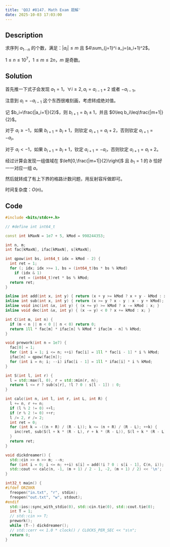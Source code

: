 ```yaml
---
title: 'QOJ #8147. Math Exam 题解'
date: 2025-10-03 17:03:00
---
```


## Description

求序列 $a_{1\cdots n}$ 的个数，满足：$|a_i|\le m$ 且 $4\sum_{j=1}^i a_j=(a_i+1)^2$。

$1\le n\le 10^7$，$1\le m\le 2n$，$m$ 是奇数。

## Solution

首先推一下式子会发现 $a_1=1$，$\forall i\geq 2,a_i=a_{i-1}+2$ 或者 $-a_{i-1}$。

注意到 $a_i=-a_{i-1}$ 这个东西很难刻画，考虑转成绝对值。

记 $b_i=\frac{|a_i+1|}{2}$，则 $b_{i+1}=b_i\pm 1$，并且 $0\leq b_i\leq\frac{|m+1|}{2}$。

对于 $a_i\geq -1$，如果 $b_{i+1}=b_i+1$，则钦定 $a_{i+1}=a_i+2$，否则钦定 $a_{i+1}=-a_i$。

对于 $a_i<-1$，如果 $b_{i+1}=b_i+1$，钦定 $a_{i+1}=-a_i$，否则钦定 $a_{i+1}=a_i+2$。

经过计算会发现一组值域在 $\left[0,\frac{|m+1|}{2}\right]$ 且 $b_1=1$ 的 $b$ 恰好一一对应一组 $a$。

然后就转成了有上下界的格路计数问题，用反射容斥做即可。

时间复杂度：$O(n)$。

## Code

```cpp
#include <bits/stdc++.h>

// #define int int64_t

const int kMaxN = 1e7 + 5, kMod = 998244353;

int n, m;
int fac[kMaxN], ifac[kMaxN], s[kMaxN];

int qpow(int bs, int64_t idx = kMod - 2) {
  int ret = 1;
  for (; idx; idx >>= 1, bs = (int64_t)bs * bs % kMod)
    if (idx & 1)
      ret = (int64_t)ret * bs % kMod;
  return ret;
}

inline int add(int x, int y) { return (x + y >= kMod ? x + y - kMod : x + y); }
inline int sub(int x, int y) { return (x >= y ? x - y : x - y + kMod); }
inline void inc(int &x, int y) { (x += y) >= kMod ? x -= kMod : x; }
inline void dec(int &x, int y) { (x -= y) < 0 ? x += kMod : x; }

int C(int m, int n) {
  if (m < n || m < 0 || n < 0) return 0;
  return 1ll * fac[m] * ifac[n] % kMod * ifac[m - n] % kMod;
}

void prework(int n = 1e7) {
  fac[0] = 1;
  for (int i = 1; i <= n; ++i) fac[i] = 1ll * fac[i - 1] * i % kMod;
  ifac[n] = qpow(fac[n]);
  for (int i = n; i; --i) ifac[i - 1] = 1ll * ifac[i] * i % kMod;
}

int S(int l, int r) {
  l = std::max(l, 0), r = std::min(r, n);
  return l <= r ? sub(s[r], !l ? 0 : s[l - 1]) : 0;
}

int calc(int n, int l, int r, int L, int R) {
  l += n, r += n;
  if (l % 2 != 0) ++l;
  if (r % 2 != 0) ++r;
  l /= 2, r /= 2;
  int ret = 0;
  for (int k = -((n + R) / (R - L)); k <= (n + R) / (R - L); ++k) {
    inc(ret, sub(S(l + k * (R - L), r + k * (R - L)), S(l + k * (R - L) - R, r + k * (R - L) - R)));
  }
  return ret;
}

void dickdreamer() {
  std::cin >> n >> m; --n;
  for (int i = 0; i <= n; ++i) s[i] = add(!i ? 0 : s[i - 1], C(n, i));
  std::cout << calc(n, -1, (m + 1) / 2 - 1, -2, (m + 1) / 2) << '\n';
}

int32_t main() {
#ifdef ORZXKR
  freopen("in.txt", "r", stdin);
  freopen("out.txt", "w", stdout);
#endif
  std::ios::sync_with_stdio(0), std::cin.tie(0), std::cout.tie(0);
  int T = 1;
  // std::cin >> T;
  prework();
  while (T--) dickdreamer();
  // std::cerr << 1.0 * clock() / CLOCKS_PER_SEC << "s\n";
  return 0;
}
```